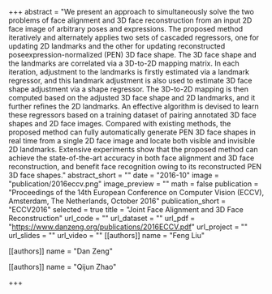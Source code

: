 +++
abstract = "We present an approach to simultaneously solve the two problems of face alignment and 3D face reconstruction from an input 2D face image of arbitrary poses and expressions. The proposed method iteratively and alternately applies two sets of cascaded regressors, one for updating 2D landmarks and the other for updating reconstructed poseexpression-normalized (PEN) 3D face shape. The 3D face shape and the landmarks are correlated via a 3D-to-2D mapping matrix. In each iteration, adjustment to the landmarks is firstly estimated via a landmark regressor, and this landmark adjustment is also used to estimate 3D face shape adjustment via a shape regressor. The 3D-to-2D mapping is then computed based on the adjusted 3D face shape and 2D landmarks, and it further refines the 2D landmarks. An effective algorithm is devised to learn these regressors based on a training dataset of pairing annotated 3D face shapes and 2D face images. Compared with existing methods, the proposed method can fully automatically generate PEN 3D face shapes in real time from a single 2D face image and locate both visible and invisible 2D landmarks. Extensive experiments show that the proposed method can achieve the state-of-the-art accuracy in both face alignment and 3D face reconstruction, and benefit face recognition owing to its reconstructed PEN 3D face shapes."
abstract_short = ""
date = "2016-10"
image = "publication/2016eccv.png"
image_preview = ""
math = false
publication = "Proceedings of the 14th European Conference on Computer Vision (ECCV), Amsterdam, The Netherlands, October 2016"
publication_short = "ECCV2016"
selected = true
title = "Joint Face Alignment and 3D Face Reconstruction"
url_code = ""
url_dataset = ""
url_pdf = "https://www.danzeng.org/publications/2016ECCV.pdf"
url_project = ""
url_slides = ""
url_video = ""
[[authors]]
	name = "Feng Liu"

[[authors]]
	name = "Dan Zeng"

[[authors]]
	name = "Qijun Zhao"

+++